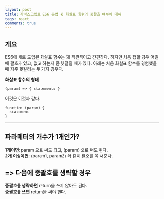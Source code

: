 ```yaml
---
layout: post
title: 자바스크립트 ES6 문법 중 화살표 함수의 중괄호 여부에 대해
tags: react 
comments: true
---
```


## 개요
ES6에 새로 도입된 화살표 함수는 꽤 직관적이고 간편하다. 하지만 처음 접할 경우 어떨 때 괄호가 있고, 없고 하는지 좀 헷갈릴 때가 있다. 아래는 처음 화살표 함수를 경험했을 때 자주 헷갈리는 두 가지 경우다.
    
**화살표 함수의 형태**
~~~
(param) => { statements }
~~~

이것은 이것과 같다.
~~~
function (param) {
  statement
}
~~~
  
---

## 파라메터의 개수가 1개인가?
**1개이면**: param 으로 써도 되고, (param) 으로 써도 된다.   
**2개 이상이면**: (param1, param2) 와 같이 괄호를 꼭 써준다.   
    
## => 다음에 중괄호를 생략할 경우
**중괄호를 생략하면** return을 쓰지 않아도 된다.   
**중괄호를 쓰면** return을 써야 한다.

